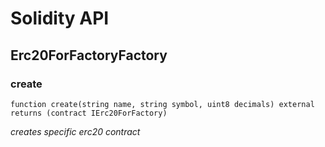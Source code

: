 # Solidity API

## Erc20ForFactoryFactory

### create

```solidity
function create(string name, string symbol, uint8 decimals) external returns (contract IErc20ForFactory)
```

_creates specific erc20 contract_

